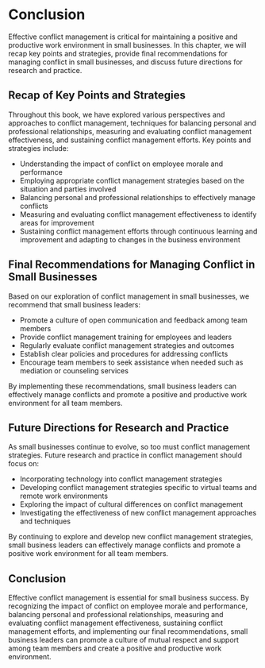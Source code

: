 # Conclusion

Effective conflict management is critical for maintaining a positive and productive work environment in small businesses. In this chapter, we will recap key points and strategies, provide final recommendations for managing conflict in small businesses, and discuss future directions for research and practice.

Recap of Key Points and Strategies
----------------------------------

Throughout this book, we have explored various perspectives and approaches to conflict management, techniques for balancing personal and professional relationships, measuring and evaluating conflict management effectiveness, and sustaining conflict management efforts. Key points and strategies include:

* Understanding the impact of conflict on employee morale and performance
* Employing appropriate conflict management strategies based on the situation and parties involved
* Balancing personal and professional relationships to effectively manage conflicts
* Measuring and evaluating conflict management effectiveness to identify areas for improvement
* Sustaining conflict management efforts through continuous learning and improvement and adapting to changes in the business environment

Final Recommendations for Managing Conflict in Small Businesses
---------------------------------------------------------------

Based on our exploration of conflict management in small businesses, we recommend that small business leaders:

* Promote a culture of open communication and feedback among team members
* Provide conflict management training for employees and leaders
* Regularly evaluate conflict management strategies and outcomes
* Establish clear policies and procedures for addressing conflicts
* Encourage team members to seek assistance when needed such as mediation or counseling services

By implementing these recommendations, small business leaders can effectively manage conflicts and promote a positive and productive work environment for all team members.

Future Directions for Research and Practice
-------------------------------------------

As small businesses continue to evolve, so too must conflict management strategies. Future research and practice in conflict management should focus on:

* Incorporating technology into conflict management strategies
* Developing conflict management strategies specific to virtual teams and remote work environments
* Exploring the impact of cultural differences on conflict management
* Investigating the effectiveness of new conflict management approaches and techniques

By continuing to explore and develop new conflict management strategies, small business leaders can effectively manage conflicts and promote a positive work environment for all team members.

Conclusion
----------

Effective conflict management is essential for small business success. By recognizing the impact of conflict on employee morale and performance, balancing personal and professional relationships, measuring and evaluating conflict management effectiveness, sustaining conflict management efforts, and implementing our final recommendations, small business leaders can promote a culture of mutual respect and support among team members and create a positive and productive work environment.